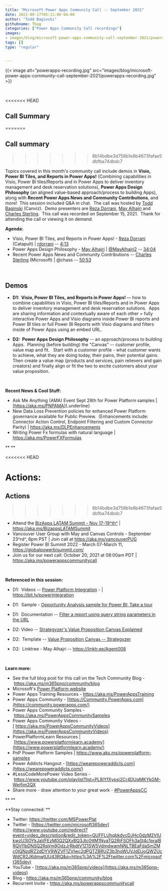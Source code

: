 ```yaml
---
title: "Microsoft Power Apps Community Call -- September 2021"
date: 2021-09-17T05:11:00-04:00
author: "Todd Baginski"
githubname: Tbag
categories: ["Power Apps Community Call recordings"]
images:
- images/blog/microsoft-power-apps-community-call-september-2021/powerapps-recording.jpg
tags: []
type: "regular"


---
```


{{< image alt="powerapps-recording.jpg" src="images/blog/microsoft-power-apps-community-call-september-2021/powerapps-recording.jpg" >}}

 

<<<<<<< HEAD

## Call Summary

=======
## Call summary
>>>>>>> 8b14bdbe3d758b1e8b4673fafae5dbfba74dbdc7

Topics covered in this month's community call include demos in **Visio,
Power BI Tiles, and Reports in Power Apps!** (Combining capabilities in
Visio, Power BI tiles/Reports and in Power Apps to deliver inventory
management and desk reservation solutions), **Power Apps Design
Philosophy** (an aligned value-based approach/process to building Apps),
along with **Recent Power Apps News and Community Contributions**, and
more!  This session included Q&A in chat.  The call was hosted by [Todd
Baginski](http://twitter.com/toddbaginski) (Canviz).  Demo presenters
are [Reza Dorrani](http://twitter.com/rezadorrani), [May
Alhajri](http://twitter.com/MayAlhajri2) and [Charles
Sterling](http://twitter.com/chass).  This call was recorded on
September 15, 2021.  Thank for attending the call or viewing it on
demand. 


**Agenda:**  

-   Visio, Power BI Tiles, and Reports in Power Apps! - [Reza
    Dorrani](http://twitter.com/rezadorrani) (Catapult) |
    [rdorrani](https://github.com/rdorrani) --
    [4:13](https://youtu.be/8bDUAK6N8Jg?t=253)
-   Power Apps Design Philosophy - [May
    Alhajri](http://twitter.com/MayAlhajri2) |
    [\@MayAlhajri2](https://techcommunity.microsoft.com/t5/user/viewprofilepage/user-id/670696) --
    [34:04](https://youtu.be/8bDUAK6N8Jg?t=2044)
-   Recent Power Apps News and Community Contributions -- [Charles
    Sterling](http://twitter.com/chass) (Microsoft) | \@chass --
    [50:53](https://youtu.be/8bDUAK6N8Jg?t=3053)

 

## Demos

-   **D1:  Visio, Power BI Tiles, and Reports in Power Apps! --** how to
    combine capabilities in Visio, Power BI tiles/Reports and in Power
    Apps to deliver inventory management and desk reservation
    solutions.  Apps are sharing information and contextually aware of
    each other = fully interactive Power Apps and Visio diagrams inside
    Power BI reports and Power BI tiles or full Power BI Reports with
    Visio diagrams and filters inside of Power Apps using an embed URL. 
      

-   **D2:  Power Apps Design Philosophy** -- an approach/process to
    building Apps.  Planning (before building) the "Canvas" -- customer
    profile, value map and fit.   Start with a customer profile - what
    customer wants to achieve, what they are doing today, their pains,
    their potential gains. Then create a value map (products and
    services, pain relievers and gain creators) and finally align or fit
    the two to excite customers about your value proposition.   

 

**Recent News & Cool Stuff:**

-   Ask Me Anything (AMA) Event Sept 28th for Power Platform samples |
    [<https://aka.ms/PNPAMA>]{.underline}
-   New Data Loss Prevention policies for enhanced Power Platform
    governance available for Public Preview.  (Enhancements include:
    Connector Action Control, Endpoint Filtering and Custom Connector
    Parity) | <https://aka.ms/DLPEnhancements>
-   Writing Power Fx formulas with natural language |
    <https://aka.ms/PowerFXFormulas>

** **

<<<<<<< HEAD

**Actions:**
=======
## Actions
>>>>>>> 8b14bdbe3d758b1e8b4673fafae5dbfba74dbdc7



-   Attend the [BizApps LATAM Summit - Nov
    17-19^th^](https://aka.ms/BizappsLATAMSummit) |
    <https://aka.ms/BizappsLATAMSummit>
-   Vancouver User Group with May and Canvas Controls - September
    23^rd^, 6pm PST | Join call at <https://aka.ms/vancouverPUG>
-   Register Power BI Summit 2022 - March 07-March 11,
    <https://globalpowerbisummit.com/>
-   Join us for our next call: October 20, 2021 at 08:00am PDT |
    <https://aka.ms/powerappscommunitycall>

 

**Referenced in this session:**

-   D1:  Videos -- [Power Platform
    Integration](https://www.youtube.com/playlist?list=PLTyFh-qDKAiEUf5st2WhUzgoDRF-1hET0) -
    | <https://bit.ly/powerintegration>

-   D1:  Sample - [Opportunity Analysis sample for Power BI: Take a
    tour](https://github.com/MicrosoftDocs/powerbi-docs/blob/live/powerbi-docs/create-reports/sample-opportunity-analysis.md) 

-   D1:  Documentation -- [Filter a report using query string parameters
    in the
    URL](https://docs.microsoft.com/power-bi/collaborate-share/service-url-filters) 

-   D2: Video -- [Strategyzer's Value Proposition Canvas
    Explained](https://www.youtube.com/watch?v=ReM1uqmVfP0) 

-   D2:  Template -- [Value Proposition Canvas --
    Strategyzer](https://www.strategyzer.com/canvas) 

-   D2:  Linktree - May Alhajri -- <https://linktr.ee/Agent008>

 

**Learn more:**  

-   See the full blog post for this call on the Tech Community Blog
    - <https://aka.ms/m365pnp/community/blog>
-   Microsoft's [Power Platform
    website](https://powerplatform.microsoft.com/)
-   Power Apps Training Resources - <https://aka.ms/PowerAppsTraining>
-   Power Apps Community
    - [https://Community.PowerApps.com](https://community.powerapps.com/)
-   Power Apps Community Samples
    - <https://aka.ms/PowerAppsCommunitySamples>
-   Power Apps Community Videos
    -[ https://aka.ms/PowerAppsCommunityVideos](https://aka.ms/PowerAppsCommunityVideos)
-   PowerPlatformLearn Resources
    | [https://www.powerplatformlearn.academy](https://www.powerplatformlearn.academy/)
-   PnP Power Platform Samples
    | <https://www.aks.ms/powerplatform-samples>
-   Power Addicts Hangout
    - [https://wearepoweraddicts.com](https://wearepoweraddicts.com/)
-   #LessCodeMorePower Video Series
    - <https://www.youtube.com/playlist?list=PL8IYfXypsj2Cr4DUqMKYkGM-Wejfim2QX>
-   Share more - draw attention to your great work
    - [#PowerAppsCC](https://twitter.com/hashtag/PowerAppsCC?src=hashtag_click)

** **

**Stay connected: **

-   Twitter: <https://twitter.com/MSPowerPlat>
-   Twitter
    - [https://twitter.com/microsoft365dev](https://www.youtube.com/redirect?event=video_description&redir_token=QUFFLUhqbkdvcDJHcGdzM2VIUkwzU3lOYkJaVFEzM0Q2QXxBQ3Jtc0ttM1NyaTQ2RjFSOFh3a0l4c1pralBRQVI1bDNSQ2RaVm9OdzJrRkdtV1Z1SW5VdmdwamNNLTBEaFdaSmZMc0lQNzdRZ2dDYV9WZVF1ZVIwc2dPQTZBRUZ3b3hoWUVJdDJoQWZUcWdCR2JKdmwtUU43RQ&q=https%3A%2F%2Ftwitter.com%2Fmicrosoft365dev)​
-   YouTube -
    [https://aka.ms/m365pnp/videos](https://aka.ms/m365pnp-videos)​
-   Blog - <https://aka.ms/m365pnp/community/blog>
-   Recurrent Invite - <https://aka.ms/powerappscommunitycall>
